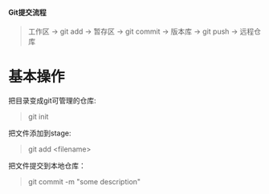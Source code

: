 #### Git提交流程
> 工作区 -> git add -> 暂存区 -> git commit -> 版本库 -> git push -> 远程仓库

# 基本操作
把目录变成git可管理的仓库:
> git init
>

把文件添加到stage:
> git add \<filename\>

把文件提交到本地仓库：
> git commit -m "some description"
